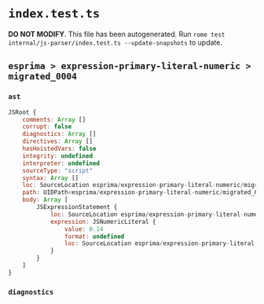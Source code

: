 # `index.test.ts`

**DO NOT MODIFY**. This file has been autogenerated. Run `rome test internal/js-parser/index.test.ts --update-snapshots` to update.

## `esprima > expression-primary-literal-numeric > migrated_0004`

### `ast`

```javascript
JSRoot {
	comments: Array []
	corrupt: false
	diagnostics: Array []
	directives: Array []
	hasHoistedVars: false
	integrity: undefined
	interpreter: undefined
	sourceType: "script"
	syntax: Array []
	loc: SourceLocation esprima/expression-primary-literal-numeric/migrated_0004/input.js 1:0-1:3
	path: UIDPath<esprima/expression-primary-literal-numeric/migrated_0004/input.js>
	body: Array [
		JSExpressionStatement {
			loc: SourceLocation esprima/expression-primary-literal-numeric/migrated_0004/input.js 1:0-1:3
			expression: JSNumericLiteral {
				value: 0.14
				format: undefined
				loc: SourceLocation esprima/expression-primary-literal-numeric/migrated_0004/input.js 1:0-1:3
			}
		}
	]
}
```

### `diagnostics`

```

```
